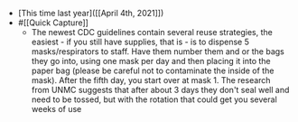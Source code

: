 - [This time last year]([[April 4th, 2021]])
- #[[Quick Capture]]
    - The newest CDC guidelines contain several reuse strategies, the easiest - if you still have supplies, that is - is to dispense 5 masks/respirators to staff. Have them number them and or the bags they go into, using one mask per day and then placing it into the paper bag (please be careful not to contaminate the inside of the mask). After the fifth day, you start over at mask 1. The research from UNMC suggests that after about 3 days they don't seal well and need to be tossed, but with the rotation that could get you several weeks of use 
